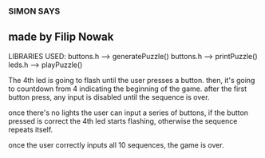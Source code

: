 ### SIMON SAYS
## made by Filip Nowak

LIBRARIES USED:
buttons.h --> generatePuzzle()
buttons.h --> printPuzzle()
leds.h --> playPuzzle()

The 4th led is going to flash until the user presses a button.
then, it's going to countdown from 4 indicating the beginning of the game.
after the first button press, any input is disabled until the sequence is over.

once there's no lights the user can input a series of buttons, if the button pressed is correct the 4th led starts flashing, otherwise the sequence repeats itself.

once the user correctly inputs all 10 sequences, the game is over.


